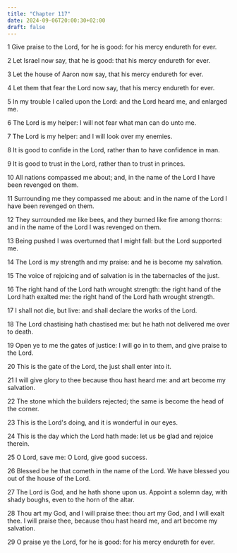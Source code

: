 ```yaml
---
title: "Chapter 117"
date: 2024-09-06T20:00:30+02:00
draft: false
---
```



1 Give praise to the Lord, for he is good: for his mercy endureth for ever.

2 Let Israel now say, that he is good: that his mercy endureth for ever.

3 Let the house of Aaron now say, that his mercy endureth for ever.

4 Let them that fear the Lord now say, that his mercy endureth for ever.

5 In my trouble I called upon the Lord: and the Lord heard me, and enlarged me.

6 The Lord is my helper: I will not fear what man can do unto me.

7 The Lord is my helper: and I will look over my enemies.

8 It is good to confide in the Lord, rather than to have confidence in man.

9 It is good to trust in the Lord, rather than to trust in princes.

10 All nations compassed me about; and, in the name of the Lord I have been revenged on them.

11 Surrounding me they compassed me about: and in the name of the Lord I have been revenged on them.

12 They surrounded me like bees, and they burned like fire among thorns: and in the name of the Lord I was revenged on them.

13 Being pushed I was overturned that I might fall: but the Lord supported me.

14 The Lord is my strength and my praise: and he is become my salvation.

15 The voice of rejoicing and of salvation is in the tabernacles of the just.

16 The right hand of the Lord hath wrought strength: the right hand of the Lord hath exalted me: the right hand of the Lord hath wrought strength.

17 I shall not die, but live: and shall declare the works of the Lord.

18 The Lord chastising hath chastised me: but he hath not delivered me over to death.

19 Open ye to me the gates of justice: I will go in to them, and give praise to the Lord.

20 This is the gate of the Lord, the just shall enter into it.

21 I will give glory to thee because thou hast heard me: and art become my salvation.

22 The stone which the builders rejected; the same is become the head of the corner.

23 This is the Lord's doing, and it is wonderful in our eyes.

24 This is the day which the Lord hath made: let us be glad and rejoice therein.

25 O Lord, save me: O Lord, give good success.

26 Blessed be he that cometh in the name of the Lord. We have blessed you out of the house of the Lord.

27 The Lord is God, and he hath shone upon us. Appoint a solemn day, with shady boughs, even to the horn of the altar.

28 Thou art my God, and I will praise thee: thou art my God, and I will exalt thee. I will praise thee, because thou hast heard me, and art become my salvation.

29 O praise ye the Lord, for he is good: for his mercy endureth for ever.

